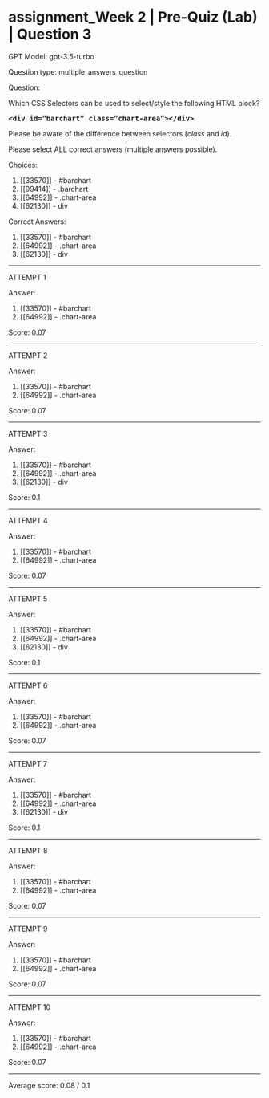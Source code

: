# assignment_Week 2 | Pre-Quiz (Lab) | Question 3

GPT Model: gpt-3.5-turbo

Question type: multiple_answers_question

Question:
<div><p><span>Which CSS </span><span>Selectors</span><span> can be used to select/style the following HTML block?</span></p>
<pre><strong>&lt;div id=”barchart” class=”chart-area”&gt;&lt;/div&gt;</strong></pre>
<p><span>Please be aware of the difference between selectors (</span><i><span>class</span></i><span> and </span><i><span>id</span></i><span>).</span></p>
<p><span>Please select ALL correct answers (multiple answers possible).</span></p></div>

Choices:
1. [[33570]] - #barchart
2. [[99414]] - .barchart
3. [[64992]] - .chart-area
4. [[62130]] - div

Correct Answers:
1. [[33570]] - #barchart
3. [[64992]] - .chart-area
4. [[62130]] - div

****************************************

ATTEMPT 1

Answer: 

1. [[33570]] - #barchart
3. [[64992]] - .chart-area

Score: 0.07

--------------------

ATTEMPT 2

Answer:
1. [[33570]] - #barchart
3. [[64992]] - .chart-area

Score: 0.07

--------------------

ATTEMPT 3

Answer:
1. [[33570]] - #barchart
2. [[64992]] - .chart-area
4. [[62130]] - div

Score: 0.1

--------------------

ATTEMPT 4

Answer:
1. [[33570]] - #barchart
3. [[64992]] - .chart-area

Score: 0.07

--------------------

ATTEMPT 5

Answer: 
1. [[33570]] - #barchart
3. [[64992]] - .chart-area
4. [[62130]] - div

Score: 0.1

--------------------

ATTEMPT 6

Answer: 
1. [[33570]] - #barchart
3. [[64992]] - .chart-area

Score: 0.07

--------------------

ATTEMPT 7

Answer:
1. [[33570]] - #barchart
2. [[64992]] - .chart-area
4. [[62130]] - div

Score: 0.1

--------------------

ATTEMPT 8

Answer:
1. [[33570]] - #barchart
3. [[64992]] - .chart-area

Score: 0.07

--------------------

ATTEMPT 9

Answer: 
1. [[33570]] - #barchart
3. [[64992]] - .chart-area

Score: 0.07

--------------------

ATTEMPT 10

Answer: 
1. [[33570]] - #barchart
3. [[64992]] - .chart-area

Score: 0.07

--------------------

Average score: 0.08 / 0.1

